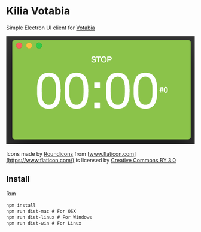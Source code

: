 # Kilia Votabia

Simple Electron UI client for [Votabia](https://github.com/tagip/votabia)

![Screenshot](./screenshot.png)

Icons made by [Roundicons](https://www.flaticon.com/authors/roundicons) from [www.flaticon.com](https://www.flaticon.com/) is licensed by [Creative Commons BY 3.0](http://creativecommons.org/licenses/by/3.0/)

## Install

Run 

```
npm install
npm run dist-mac # For OSX
npm run dist-linux # For Windows
npm run dist-win # For Linux
```